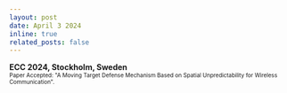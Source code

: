 ```yaml
---
layout: post
date: April 3 2024
inline: true
related_posts: false
---
```



<b> ECC 2024, Stockholm, Sweden</b>
<br> <font size="1">Paper Accepted: "A Moving Target Defense Mechanism Based on Spatial Unpredictability for Wireless Communication".</font> 